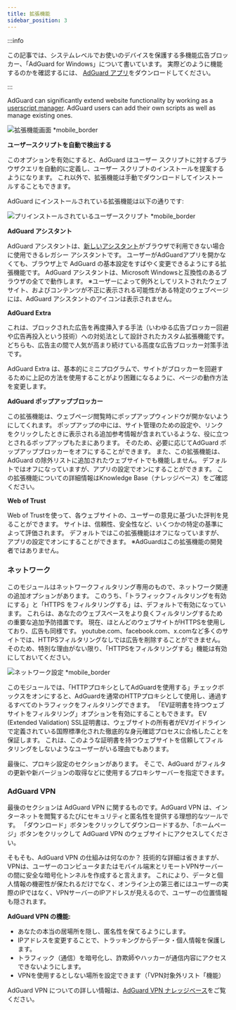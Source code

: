 ```yaml
---
title: 拡張機能
sidebar_position: 3
---
```


:::info

この記事では、システムレベルでお使いのデバイスを保護する多機能広告ブロッカー、「AdGuard for Windows」について書いています。 実際どのように機能するのかを確認するには、 [AdGuard アプリ](https://agrd.io/download-kb-adblock)をダウンロードしてください。

:::

AdGuard can significantly extend website functionality by working as a [userscript manager](/general/extensions.md). AdGuard users can add their own scripts as well as manage existing ones.

![拡張機能画面 \*mobile\_border](https://cdn.adtidy.org/content/kb/ad_blocker/windows/overview/userscripts.png)

**ユーザースクリプトを自動で検出する**

このオプションを有効にすると、AdGuard はユーザー スクリプトに対するブラウザクエリを自動的に定義し、ユーザー スクリプトのインストールを提案するようになります。 これ以外で、拡張機能は手動でダウンロードしてインストールすることもできます。

AdGuard にインストールされている拡張機能は以下の通りです:

![プリインストールされているユーザースクリプト \*mobile\_border](https://cdn.adtidy.org/content/kb/ad_blocker/windows/overview/preinstalled-userscripts.png)

**AdGuard アシスタント**

AdGuard アシスタントは、[新しいアシスタント](/adguard-for-windows/browser-assistant.md)がブラウザで利用できない場合に使用できるレガシー アシスタントです。 ユーザーがAdGuardアプリを開かなくても、ブラウザ上で AdGuard の基本設定をすばやく変更できるようにする拡張機能です。 AdGuard アシスタントは、Microsoft Windowsと互換性のあるブラウザの全てで動作します。 ※ユーザーによって例外としてリストされたウェブサイト、およびコンテンツが不正に表示される可能性がある特定のウェブページには、AdGuard アシスタントのアイコンは表示されません。

**AdGuard Extra**

これは、ブロックされた広告を再度挿入する手法（いわゆる広告ブロッカー回避や広告再投入という技術）への対処法として設計されたカスタム拡張機能です。 どちらも、広告主の間で人気が高まり続けている高度な広告ブロッカー対策手法です。

AdGuard Extra は、基本的にミニプログラムで、サイトがブロッカーを回避するために上記の方法を使用することがより困難になるように、ページの動作方法を変更します。

**AdGuard ポップアップブロッカー**

この拡張機能は、ウェブページ閲覧時にポップアップウィンドウが開かないようにしてくれます。 ポップアップの中には、サイト管理のための設定や、リンクをクリックしたときに表示される追加参考情報が含まれているような、役に立つとされるポップアップもたまにあります。 そのため、必要に応じてAdGuard ポップアップブロッカーをオフにすることができます。 また、この拡張機能は、AdGuard の除外リストに追加されたウェブサイトでも機能しません。 デフォルトではオフになっていますが、アプリの設定でオンにすることができます。 この拡張機能についての詳細情報はKnowledge Base（ナレッジベース）をご確認ください。

**Web of Trust**

Web of Trustを使って、各ウェブサイトの、ユーザーの意見に基づいた評判を見ることができます。 サイトは、信頼性、安全性など、いくつかの特定の基準によって評価されます。 デフォルトではこの拡張機能はオフになっていますが、アプリの設定でオンにすることができます。 ※AdGuardはこの拡張機能の開発者ではありません。

### ネットワーク

このモジュールはネットワークフィルタリング専用のもので、ネットワーク関連の追加オプションがあります。 このうち、「トラフィックフィルタリングを有効にする」と「HTTPS をフィルタリングする」は、デフォルトで有効になっています。 これらは、あなたのウェブスペースをより良くフィルタリングするための重要な追加予防措置です。 現在、ほとんどのウェブサイトがHTTPSを使用しており、広告も同様です。 youtube.com、facebook.com、x.comなど多くのサイトでは、HTTPSフィルタリングなしでは広告を削除することができません。 そのため、特別な理由がない限り、「HTTPSをフィルタリングする」機能は有効にしておいてください。

![ネットワーク設定 \*mobile\_border](https://cdn.adtidy.org/content/kb/ad_blocker/windows/overview/network-settings.png)

このモジュールでは、「HTTPプロキシとしてAdGuardを使用する」チェックボックスをオンにすると、AdGuardを通常のHTTPプロキシとして使用し、通過するすべてのトラフィックをフィルタリングできます。 「EV証明書を持つウェブサイトをフィルタリング」オプションを有効にすることもできます。 EV (Extended Validation) SSL証明書は、ウェブサイトの所有者がEVガイドラインで定義されている国際標準化された徹底的な身元確認プロセスに合格したことを保証します。 これは、このような証明書を持つウェブサイトを信頼してフィルタリングをしないようなユーザーがいる理由でもあります。

最後に、プロキシ設定のセクションがあります。 そこで、AdGuard がフィルタの更新や新バージョンの取得などに使用するプロキシサーバーを指定できます。

### AdGuard VPN

最後のセクションは AdGuard VPN に関するものです。AdGuard VPN は、インターネットを閲覧するたびにセキュリティと匿名性を提供する理想的なツールです。 「ダウンロード」ボタンをクリックしてダウンロードするか、「ホームページ」ボタンをクリックして AdGuard VPN のウェブサイトにアクセスしてください。

そもそも、AdGuard VPN の仕組みは何なのか？ 技術的な詳細は省きますが、VPNは、ユーザーのコンピュータまたはモバイル端末とリモートVPNサーバーの間に安全な暗号化トンネルを作成すると言えます。 これにより、データと個人情報の機密性が保たれるだけでなく、オンライン上の第三者にはユーザーの実際のIPではなく、VPNサーバーのIPアドレスが見えるので、ユーザーの位置情報も隠されます。

**AdGuard VPN の機能:**

- あなたの本当の居場所を隠し、匿名性を保てるようにします。
- IPアドレスを変更することで、トラッキングからデータ・個人情報を保護します。
- トラフィック（通信）を暗号化し、詐欺師やハッカーが通信内容にアクセスできないようにします。
- VPNを使用するとしない場所を設定できます（「VPN対象外リスト「機能）

AdGuard VPN についての詳しい情報は、[AdGuard VPN ナレッジベース](https://adguard-vpn.com/kb/)をご覧ください。
